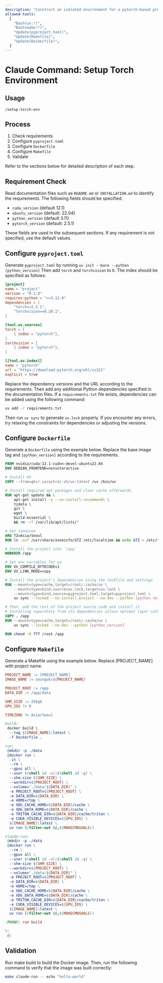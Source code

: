 ```yaml
---
description: "Construct an isolated environment for a pytorch-based project using docker and uv."
allowed-tools:
  [
    "Bash(uv:*)",
    "Bash(make:*)",
    "Update(pyproject.toml)",
    "Update(Makefile)",
    "Update(Dockerfile)",
  ]
---
```


# Claude Command: Setup Torch Environment

## Usage

```
/setup-torch-env
```

## Process

1. Check requirements
2. Configure `pyproject.toml`
3. Configure `Dockerfile`
4. Configure `Makefile`
5. Validate

Refer to the sections below for detailed description of each step.

## Requirement Check

Read documentation files such as `README.md` or `INSTALLATION.md` to identify the requirements.
The following fields should be specified:

- `cuda_version` (default 12.1)
- `ubuntu_version` (default: 22.04)
- `python_version` (default 3.11)
- `pytorch_version` (default: 2.5.1)

These fields are used in the subsequent sections.
If any requirement is not specified, use the default values.

## Configure `pyproject.toml`

Generate `pyproject.toml` by running `uv init --bare --python [python_version]`
Then add `torch` and `torchvision` to it. The index should be specified as follows:

```toml
[project]
name = "project"
version = "0.1.0"
requires-python = ">=3.12.0"
dependencies = [
    "torch==2.5.1",
    "torchvision==0.20.1",
]

[tool.uv.sources]
torch = [
    { index = "pytorch"},
]
torchvision = [
    { index = "pytorch"},
]

[[tool.uv.index]]
name = "pytorch"
url = "https://download.pytorch.org/whl/cu121"
explicit = true
```

Replace the dependency versions and the URL according to the requirements.
Then add any additional Python dependencies specified in the documentation files.
If a `requirements.txt` file exists, dependencies can be added using the following command:

```bash
uv add -r requirements.txt
```

Then run `uv sync` to generate `uv.lock` properly.
If you encounter any errors, try relaxing the constraints for dependencies or adjusting the versions.

## Configure `Dockerfile`

Generate a `Dockerfile` using the example below.
Replace the base image tag and `[python_version]` according to the requirements.

```Dockerfile
FROM nvidia/cuda:12.1-cudnn-devel-ubuntu22.04
ENV DEBIAN_FRONTEND=noninteractive

# Install UV
COPY --from=ghcr.io/astral-sh/uv:latest /uv /bin/uv

# Install required apt packages and clear cache afterwards.
RUN apt-get update && \
    apt-get install -y --no-install-recommends \
    tzdata \
    git \
    wget \
    build-essential \
    && rm -rf /var/lib/apt/lists/*

# Set timezone
ARG TZ=Asia/Seoul
RUN ln -snf /usr/share/zoneinfo/$TZ /etc/localtime && echo $TZ > /etc/timezone

# Install the project into `/app`
WORKDIR /app

# Set env variables for uv
ENV UV_COMPILE_BYTECODE=1
ENV UV_LINK_MODE=copy

# Install the project's dependencies using the lockfile and settings
RUN --mount=type=cache,target=/root/.cache/uv \
    --mount=type=bind,source=uv.lock,target=uv.lock \
    --mount=type=bind,source=pyproject.toml,target=pyproject.toml \
    uv sync --locked --no-install-project --no-dev --python [python_version]

# Then, add the rest of the project source code and install it
# Installing separately from its dependencies allows optimal layer caching
COPY . /app
RUN --mount=type=cache,target=/root/.cache/uv \
    uv sync --locked --no-dev --python [python_version]

RUN chmod -R 777 /root /app

```

## Configure `Makefile`

Generate a Makefile using the example below.
Replace [PROJECT_NAME] with project name.

```Makefile
PROJECT_NAME := [PROJECT_NAME]
IMAGE_NAME := seunguk/${PROJECT_NAME}

PROJECT_ROOT := /app
DATA_DIR := /app/data

SHM_SIZE := 256gb
GPU_IDS ?= 0

TIMEZONE ?= Asia/Seoul

build:
 docker build \
  --tag ${IMAGE_NAME}:latest \
  -f Dockerfile .

run:
 @mkdir -p ./data
 @docker run \
  -it \
  --rm \
  --gpus all \
  --user $(shell id -u):$(shell id -g) \
  --shm-size ${SHM_SIZE} \
  --workdir=${PROJECT_ROOT} \
  --volume="./data:${DATA_DIR}" \
  -e PROJECT_ROOT=${PROJECT_ROOT} \
  -e DATA_DIR=${DATA_DIR} \
  -e HOME=/tmp \
  -e XDG_CACHE_HOME=${DATA_DIR}/cache \
  -e XDG_DATA_HOME=${DATA_DIR}/cache \
  -e TRITON_CACHE_DIR=${DATA_DIR}/cache/triton \
  -e CUDA_VISIBLE_DEVICES=${GPU_IDS} \
  ${IMAGE_NAME}:latest \
  uv run $(filter-out $@,$(MAKECMDGOALS))

claude-run:
 @mkdir -p ./data
 @docker run \
  --rm \
  --gpus all \
  --user $(shell id -u):$(shell id -g) \
  --shm-size ${SHM_SIZE} \
  --workdir=${PROJECT_ROOT} \
  --volume="./data:${DATA_DIR}" \
  -e PROJECT_ROOT=${PROJECT_ROOT} \
  -e DATA_DIR=${DATA_DIR} \
  -e HOME=/tmp \
  -e XDG_CACHE_HOME=${DATA_DIR}/cache \
  -e XDG_DATA_HOME=${DATA_DIR}/cache \
  -e TRITON_CACHE_DIR=${DATA_DIR}/cache/triton \
  -e CUDA_VISIBLE_DEVICES=${GPU_IDS} \
  ${IMAGE_NAME}:latest \
  uv run $(filter-out $@,$(MAKECMDGOALS))

.PHONY: run build

%:
 @:

```

## Validation

Run make build to build the Docker image.
Then, run the following command to verify that the image was built correctly:

```bash
make claude-run -- echo "hello-world"
```
